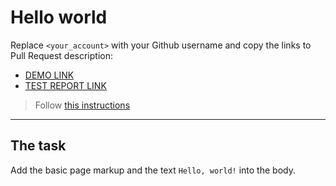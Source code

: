 # Hello world
Replace `<your_account>` with your Github username and copy the links to Pull Request description:
- [DEMO LINK](https://Uktam19980416.github.io/layout_hello-world/)
- [TEST REPORT LINK](https://Uktam19980416.github.io/layout_hello-world/report/html_report/)

> Follow [this instructions](https://mate-academy.github.io/layout_task-guideline/#how-to-solve-the-layout-tasks-on-github)
___

## The task
Add the basic page markup and the text `Hello, world!` into the body.
